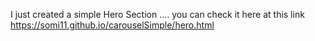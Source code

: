 I just created a simple Hero Section .... you can check it here at this link https://somi11.github.io/carouselSimple/hero.html
